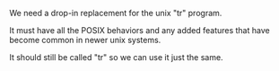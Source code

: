 We need a drop-in replacement for the unix "tr" program.

It must have all the POSIX behaviors and any added features that have become common in newer unix systems.

It should still be called "tr" so we can use it just the same.
